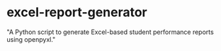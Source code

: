 # excel-report-generator
"A Python script to generate Excel-based student performance reports using openpyxl."
